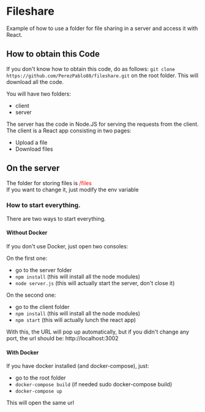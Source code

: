#  Fileshare
Example of how to use a folder for file sharing in a server and access it with React.

## How to obtain this Code
If you don't know how to obtain this code, do as follows:
`git clone https://github.com/PerezPablo80/fileshare.git` on the root folder. This will download all the code.

You will have two folders:
- client
- server

The server has the code in Node.JS for serving the requests from the client.
The client is a React app consisting in two pages:
- Upload a file
- Download files

##  On the server
<div>The folder for storing files is <span style="color:red">/files</span></div>
If you want to change it, just modify the env variable

###  How to start everything.
There are two ways to start everything.
####  Without Docker

If you don't use Docker, just open two consoles:

On the first one:
- go to the server folder
- `npm install` (this will install all the node modules)
- `node server.js` (this will actually start the server, don't close it)

On the second one:
- go to the client folder
- `npm install`  (this will install all the node modules)
- `npm start` (this will actually lunch the react app)

With this, the URL will pop up automatically, but if you didn't change any port, the url should be:
http://localhost:3002

#### With Docker
If you have docker installed (and docker-compose), just:
- go to the root folder
- `docker-compose build` (if needed sudo docker-compose build)
- `docker-compose up`

This will open the same url
